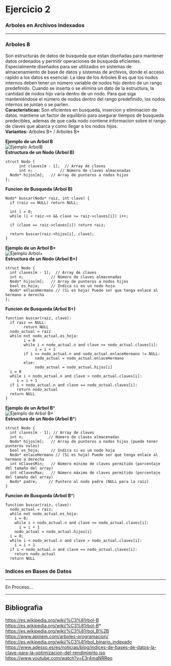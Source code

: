 # Ejercicio 2

### Arboles en Archivos Indexados
***
### Arboles B
Son estructuras de datos de busqueda que estan diseñadas para mantener datos ordenados y permitir operaciones de busqueda eficientes. Especialmente diseñados para ser utilizados en sistemas de almacenamiento de base de datos y sistemas de archivos, donde el acceso rapido a los datos es esencial.
La idea de los Arboles B es que los nodos internos deben tener un número variable de nodos hijo dentro de un rango predefinido. Cuando se inserta o se elimina un dato de la estructura, la cantidad de nodos hijo varía dentro de un nodo. Para que siga manteniéndose el número de nodos dentro del rango predefinido, los nodos internos se juntan o se parten.  
**Caracteristicas:** Son eficientes en busqueda, insercion y eliminacion de datos. mantiene un factor de equilibrio para asegurar tiempos de busqueda predecibles, ademas de que cada nodo contiene informacion sobre el rango de claves que abarca y como llegar a los nodos hijos.  
**Variantes:** Arboles B+ / Arboles B*

**Ejemplo de un Arbol B**  
![Ejemplo ArbolB](https://www.apinem.com/wp-content/uploads/2024/02/arbol-b-ejemplo.png)  
**Estructura de un Nodo (Arbol B)**
```
struct Nodo {
      int claves[m - 1];  // Array de claves
      int n;            // Número de claves almacenadas
  Nodo* hijos[m];   // Array de punteros a nodos hijos
};
```
**Funcion de Busqueda (Arbol B)**
```
Nodo* buscar(Nodo* raiz, int clave) {
  if (raiz == NULL) return NULL;

  int i = 0;
  while (i < raiz->n && clave >= raiz->claves[i]) i++;

  if (clave == raiz->claves[i]) return raiz;

  return buscar(raiz->hijos[i], clave);
}
```
**Ejemplo de un Arbol B+**  
![Ejemplo Arbol+](https://encrypted-tbn0.gstatic.com/images?q=tbn:ANd9GcQQvOit-vlTXOW_AiIs8bSbpUQx7Gvh0iSu6VESWMFNxg&s)  
**Estructura de un Nodo (Arbol B+)**
```
struct Nodo {
  int claves[m - 1];  // Array de claves
  int n;            // Número de claves almacenadas
  Nodo* hijos[m];   // Array de punteros a nodos hijos
  bool es_hoja;     // Indica si es un nodo hoja
  Nodo* enlaceHermano // (Si es hoja) Puede ser que tenga enlace al hermano a derecha
};
```
**Funcion de Busqueda (Arbol B+)**
```
function buscar(raiz, clave):
  if raiz == NULL:
        return NULL
  nodo_actual = raiz
  while not nodo_actual.es_hoja:
        i = 0
        while i < nodo_actual.n and clave >= nodo_actual.claves[i]:
             i = i + 1
        if i == nodo_actual.n and nodo_actual.enlaceHermano != NULL:
             nodo_actual = nodo_actual.enlaceHermano
        else:
             nodo_actual = nodo_actual.hijos[i]
  i = 0
  while i < nodo_actual.n and clave > nodo_actual.claves[i]:
     i = i + 1
  if i < nodo_actual.n and clave == nodo_actual.claves[i]:
     return nodo_actual
  return NULL
}
```
**Ejemplo de un Arbol B***  
![Ejemplo de Arbol B*](https://i.ytimg.com/vi/kbbHTXvylqY/hq720.jpg?sqp=-oaymwE7CK4FEIIDSFryq4qpAy0IARUAAAAAGAElAADIQj0AgKJD8AEB-AHUBoAC4AOKAgwIABABGH8gQCgTMA8=&rs=AOn4CLC37vmvD8JAzI8n71X1QycGrwOYXQ)  
**Estructura de un Nodo (Arbol B***)
```
struct Nodo {
  int claves[m - 1]; // Array de claves
  int n;           // Número de claves almacenadas
  Nodo* hijos[m];   // Array de punteros a nodos hijos (puede tener punteros nulos)
  bool es_hoja;     // Indica si es un nodo hoja
  Nodo* enlaceHermano // (Si es hoja) Puede ser que tenga enlace al hermano a derecha
  int nClavesMin;   // Número mínimo de claves permitido (porcentaje del tamaño del array)
  int nClavesMax;   // Número máximo de claves permitido (porcentaje del tamaño del array)
  Nodo* padre;     // Puntero al nodo padre (NULL para la raíz)
}
```
**Funcion de Busqueda (Arbol B***)
```
function buscar(raiz, clave):
  nodo_actual = raiz;
  while not nodo_actual.es_hoja:
    i = 0;
    while i < nodo_actual.n and clave >= nodo_actual.claves[i]:
      i = i + 1
    nodo_actual = nodo_actual.hijos[i]
  i = 0;
  while i < nodo_actual.n and clave > nodo_actual.claves[i]:
    i = i + 1
  if i < nodo_actual.n and clave == nodo_actual.claves[i]:
    return nodo_actual
  return NULL
```

### Indices en Bases de Datos
***
En Proceso...
***
## Bibliografia
https://es.wikipedia.org/wiki/%C3%81rbol-B
https://es.wikipedia.org/wiki/%C3%81rbol-B*
https://es.wikipedia.org/wiki/%C3%81rbol_B%2B
https://www.apinem.com/arboles-programacion/
https://es.wikipedia.org/wiki/%C3%81rbol_binario_indexado
https://www.adesso.es/es/noticias/blog/indices-de-bases-de-datos-la-clave-para-la-optimizacion-del-rendimiento.jsp
https://www.youtube.com/watch?v=E3r4maNRReo
